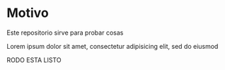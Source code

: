 # Motivo

Este repositorio sirve para probar cosas
 
Lorem ipsum dolor sit amet, consectetur adipisicing elit, sed do eiusmod


RODO ESTA LISTO
